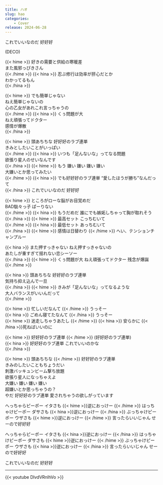 ```yaml
---
title: ハオ
slug: hao
categories:
    - Cover
release: 2024-06-28
---
```


これでいいなのだ 好好好  

(DECO)  

{{< hime >}}
好きの需要と供給の寒暖差  
また風邪っぴきさん  
{{< /hime >}}
{{< hina >}}
忍ぶ修行は効率が肝心だとか  
わかってるもん  
{{< /hina >}}

{{< hime >}}
でも簡単じゃない  
ねえ簡単じゃないの  
心の乙女があれこれ言っちゃうの  
{{< /hime >}}
{{< hina >}}
くぅ問題が大  
ねえ頑張ってドクター  
感情が爆散  
{{< /hina >}}

{{< hime >}}
頭あちちな 好好好のラブ連単  
きみとしたいことがいっぱい  
{{< /hime >}}
{{< hina >}}
いつも「足んないな」ってなる問題  
欲張り星人のせいなんです  
{{< /hina >}}
{{< hime >}}
もう 嫌い 嫌い 嫌い 嫌い  
大嫌いとか思ってみたい  
{{< /hime >}}
{{< hina >}}
でも好好好のラブ連単 “愛したほうが勝ち”なんだって  
{{< /hina >}}
これでいいなのだ 好好好  

{{< hime >}}
ところがローな脳がお目覚めだ  
BAD駄々っ子 ぱーりない  
{{< /hime >}}
{{< hina >}}
もうだめだ 誰にでも嫉妬しちゃって胸が取れそう  
{{< /hina >}}
{{< hime >}}
最高セット こっちむいて  
{{< /hime >}}
{{< hina >}}
最低セット あっちむいて  
{{< /hina >}}
{{< hime >}}
感情は日替わり 
{{< /hime >}}
へい、テンションチャンプルー  

{{< hina >}}
また押すっきゃない ねえ押すっきゃないの  
あたしが重すぎて揺れない恋シーソー  
{{< /hina >}}
{{< hime >}}
くぅ問題が大 ねえ頑張ってドクター 残念が爆誕  
{{< /hime >}}

{{< hina >}}
頭あちちな 好好好のラブ連単  
気持ち抑え込んで一旦  
{{< /hina >}}
{{< hime >}}
きみが「足んないな」ってなるような  
大人バランスがいいんだって  
{{< /hime >}}

{{< hime >}}
忙しいだなんて 
{{< /hime >}}
うっそー  
{{< hina >}}
ごめん寝てたなんて 
{{< /hina >}}
うっそー  
{{< hime >}}
迷走しちゃうあたし 
{{< /hime >}}
{{< hina >}}
安らかに 
{{< /hina >}}死ねばいいのに  

{{< hime >}}
好好好のラブ連単 
{{< /hime >}}
(好好好のラブ連単)  
{{< hina >}}
好好好のラブ連単 これでいいのかな  
{{< /hina >}}

{{< hime >}}
頭あちちな 
{{< /hime >}}
好好好のラブ連単  
きみのしたいこともちょうだい  
刺激バッキュンビーム撃ち放題  
欲張り星人になっちゃえよ  
大嫌い 嫌い 嫌い 嫌い  
超嫌いとか思っちゃうの？  
やだ 好好好のラブ連単 愛されちゃうの欲しがっています  

へっちゃらピーポー イタさも {{< hime >}}逆におっけー  {{< /hime >}}
はっちゃけピーポー ダサさも {{< hina >}}逆におっけー  {{< /hina >}}
ぶっちゃけピーポー ウザさも {{< hime >}}逆におっけー  {{< /hime >}}
言ったらいいじゃん せーので好好好  

へっちゃらピーポー イタさも {{< hina >}}逆におっけー  {{< /hina >}}
はっちゃけピーポー ダサさも {{< hime >}}逆におっけー  {{< /hime >}}
ぶっちゃけピーポー ウザさも {{< hina >}}逆におっけー  {{< /hina >}}
言ったらいいじゃん せーので好好好  

これでいいなのだ 好好好  

---

{{< youtube DlvdVRnlhVo >}}